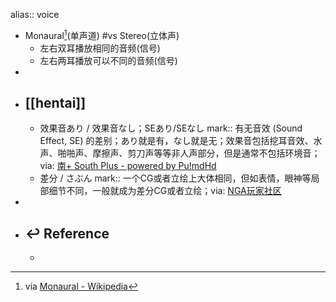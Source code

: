 alias:: voice
  - Monaural[^Monaural](单声道) #vs Stereo(立体声)
    - 左右双耳播放相同的音频(信号)
    - 左右两耳播放可以不同的音频(信号)
-
- ## [[hentai]]
  - 效果音あり / 效果音なし；SEあり/SEなし
    mark:: 有无音效 (Sound Effect, SE) 的差别；あり就是有，なし就是无；效果音包括挖耳音效、水声、啪啪声、摩擦声、剪刀声等等非人声部分，但是通常不包括环境音；via: [南+ South Plus - powered by Pu!mdHd](https://assets.south-plus.org/read.php?fid=48&tid=1460067)
  - 差分 / さぶん
    mark:: 一个CG或者立绘上大体相同，但如表情，眼神等局部细节不同，一般就成为差分CG或者立绘；via: [NGA玩家社区](https://ngabbs.com/read.php?tid=14528252&page=1#pid286147318Anchor)
-
- ## ↩ Reference
  - [^Monaural]: via [Monaural - Wikipedia](https://en.wikipedia.org/wiki/Monaural)